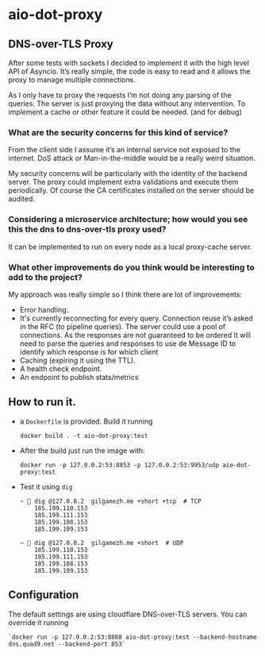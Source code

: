 # aio-dot-proxy

## DNS-over-TLS Proxy 


After some tests with sockets I decided to implement it with the high level API of Asyncio. 
It’s really simple, the code is easy to read and it allows the proxy to manage multiple connections. 

As I only have to proxy the requests I’m not doing any parsing of the queries. The server is just proxying the data without any intervention. 
To implement a cache or other feature it could be needed. (and for debug) 


### What are the security concerns for this kind of service?

From the client side I assume it’s an internal service not exposed to the internet. DoS attack or Man-in-the-middle would be a really weird situation.

My security concerns will be particularly with the identity of the backend server. 
The proxy could implement extra validations and execute them periodically. 
Of course the CA certificates installed on the server should be audited. 

### Considering a microservice architecture; how would you see this the dns to dns-over-tls proxy used?

It can be implemented to run on every node as a local proxy-cache server.

### What other improvements do you think would be interesting to add to the project? 

My approach was really simple so I think there are lot of improvements: 

- Error handling.
- It's currently reconnecting for every query. Connection reuse it’s asked in the RFC (to pipeline queries). The server could use a pool of connections. As the responses are not guaranteed to be ordered It will need to parse the queries and responses to use de Message ID to identify which response is for which client
- Caching (expiring it using the TTL). 
- A health check endpoint.
- An endpoint to publish stats/metrics 


## How to run it. 

- a `Dockerfile` is provided. Build it running

    `docker build . -t aio-dot-proxy:test`

- After the build just run the image with: 

    `docker run -p 127.0.0.2:53:8853 -p 127.0.0.2:53:9953/udp aio-dot-proxy:test`

- Test it using `dig`

    ``` 
    ~  dig @127.0.0.2  gilgamezh.me +short +tcp  # TCP
        185.199.110.153
        185.199.111.153
        185.199.108.153
        185.199.109.153
    
    ~  dig @127.0.0.2  gilgamezh.me +short  # UDP
        185.199.110.153
        185.199.111.153
        185.199.108.153
        185.199.109.153
    ```

## Configuration 

The default settings are using cloudflare DNS-over-TLS servers. You can override it running

    `docker run -p 127.0.0.2:53:8888 aio-dot-proxy:test --backend-hostname dns.quad9.net --backend-port 853`


